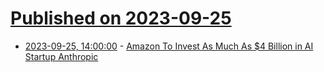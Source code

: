 # [Published on 2023-09-25](index.md)

* [2023-09-25, 14:00:00](https://slashdot.org/story/23/09/25/1319210/amazon-to-invest-as-much-as-4-billion-in-ai-startup-anthropic?utm_source=rss1.0mainlinkanon&utm_medium=feed) - [Amazon To Invest As Much As $4 Billion in AI Startup Anthropic](https://slashdot.org/story/23/09/25/1319210/amazon-to-invest-as-much-as-4-billion-in-ai-startup-anthropic?utm_source=rss1.0mainlinkanon&utm_medium=feed)
